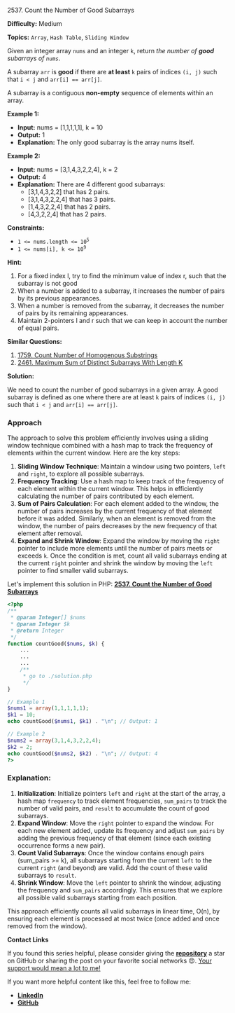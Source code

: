 2537\. Count the Number of Good Subarrays

**Difficulty:** Medium

**Topics:** `Array`, `Hash Table`, `Sliding Window`

Given an integer array `nums` and an integer `k`, return _the number of **good** subarrays of `nums`_.

A subarray `arr` is **good** if there are **at least** `k` pairs of indices `(i, j)` such that `i < j` and `arr[i] == arr[j]`.

A subarray is a contiguous **non-empty** sequence of elements within an array.

**Example 1:**

- **Input:** nums = [1,1,1,1,1], k = 10
- **Output:** 1
- **Explanation:** The only good subarray is the array nums itself.

**Example 2:**

- **Input:** nums = [3,1,4,3,2,2,4], k = 2
- **Output:** 4
- **Explanation:** There are 4 different good subarrays:
  - [3,1,4,3,2,2] that has 2 pairs.
  - [3,1,4,3,2,2,4] that has 3 pairs.
  - [1,4,3,2,2,4] that has 2 pairs.
  - [4,3,2,2,4] that has 2 pairs.



**Constraints:**

- <code>1 <= nums.length <= 10<sup>5</sup></code>
- <code>1 <= nums[i], k <= 10<sup>9</sup></code>


**Hint:**
1. For a fixed index l, try to find the minimum value of index r, such that the subarray is not good
2. When a number is added to a subarray, it increases the number of pairs by its previous appearances.
3. When a number is removed from the subarray, it decreases the number of pairs by its remaining appearances.
4. Maintain 2-pointers l and r such that we can keep in account the number of equal pairs.



**Similar Questions:**
1. [1759. Count Number of Homogenous Substrings](https://github.com/mah-shamim/leet-code-in-php/tree/main/algorithms/001759-count-number-of-homogenous-substrings)
2. [2461. Maximum Sum of Distinct Subarrays With Length K](https://github.com/mah-shamim/leet-code-in-php/tree/main/algorithms/002461-maximum-sum-of-distinct-subarrays-with-length-k)



**Solution:**

We need to count the number of good subarrays in a given array. A good subarray is defined as one where there are at least `k` pairs of indices `(i, j)` such that `i < j` and `arr[i] == arr[j]`.

### Approach
The approach to solve this problem efficiently involves using a sliding window technique combined with a hash map to track the frequency of elements within the current window. Here are the key steps:

1. **Sliding Window Technique**: Maintain a window using two pointers, `left` and `right`, to explore all possible subarrays.
2. **Frequency Tracking**: Use a hash map to keep track of the frequency of each element within the current window. This helps in efficiently calculating the number of pairs contributed by each element.
3. **Sum of Pairs Calculation**: For each element added to the window, the number of pairs increases by the current frequency of that element before it was added. Similarly, when an element is removed from the window, the number of pairs decreases by the new frequency of that element after removal.
4. **Expand and Shrink Window**: Expand the window by moving the `right` pointer to include more elements until the number of pairs meets or exceeds `k`. Once the condition is met, count all valid subarrays ending at the current `right` pointer and shrink the window by moving the `left` pointer to find smaller valid subarrays.

Let's implement this solution in PHP: **[2537. Count the Number of Good Subarrays](https://github.com/mah-shamim/leet-code-in-php/tree/main/algorithms/002537-count-the-number-of-good-subarrays/solution.php)**

```php
<?php
/**
 * @param Integer[] $nums
 * @param Integer $k
 * @return Integer
 */
function countGood($nums, $k) {
    ...
    ...
    ...
    /**
     * go to ./solution.php
     */
}

// Example 1
$nums1 = array(1,1,1,1,1);
$k1 = 10;
echo countGood($nums1, $k1) . "\n"; // Output: 1

// Example 2
$nums2 = array(3,1,4,3,2,2,4);
$k2 = 2;
echo countGood($nums2, $k2) . "\n"; // Output: 4
?>
```

### Explanation:

1. **Initialization**: Initialize pointers `left` and `right` at the start of the array, a hash map `frequency` to track element frequencies, `sum_pairs` to track the number of valid pairs, and `result` to accumulate the count of good subarrays.
2. **Expand Window**: Move the `right` pointer to expand the window. For each new element added, update its frequency and adjust `sum_pairs` by adding the previous frequency of that element (since each existing occurrence forms a new pair).
3. **Count Valid Subarrays**: Once the window contains enough pairs (sum_pairs >= k), all subarrays starting from the current `left` to the current `right` (and beyond) are valid. Add the count of these valid subarrays to `result`.
4. **Shrink Window**: Move the `left` pointer to shrink the window, adjusting the frequency and `sum_pairs` accordingly. This ensures that we explore all possible valid subarrays starting from each position.

This approach efficiently counts all valid subarrays in linear time, O(n), by ensuring each element is processed at most twice (once added and once removed from the window).

**Contact Links**

If you found this series helpful, please consider giving the **[repository](https://github.com/mah-shamim/leet-code-in-php)** a star on GitHub or sharing the post on your favorite social networks 😍. [Your support would mean a lot to me!](https://isolatedcompliments.com/v09uayg6h?key=a647d02f1aafcddaf10536d7cd00bd7c)

If you want more helpful content like this, feel free to follow me:

- **[LinkedIn](https://www.linkedin.com/in/arifulhaque/)**
- **[GitHub](https://github.com/mah-shamim)**